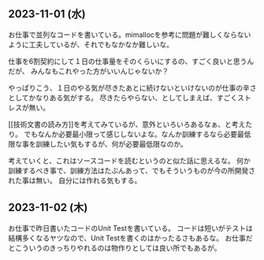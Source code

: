 ## 2023-11-01 (水)

お仕事で並列なコードを書いている。mimallocを参考に問題が難しくならないように工夫しているが、それでもなかなか難しいな。

仕事を6割契約にして１日の仕事量をそのくらいにするの、すごく良いと思うんだが、
みんなもこれやった方がいいんじゃないか？

やっぱりこう、１日のやる気が尽きたあとに続けないといけないのが仕事の辛さとしてかなりある気がする。
尽きたらやらない、としてしまえば、すごくストレスが無い。

[[技術文書の読み方]]を考えてみているが、意外といろいろあるなぁ、と考えたり。
でもなんか必要最小限って感じしないよな。なんか訓練するなら必要最低限な事を訓練したい気もするが、何が必要最低限なのか。

考えていくと、これはソースコードを読むというのと似た話に思えるな。
何か訓練するべき事で、訓練方法はたぶんあって、でもそういうものが今の所開発された事は無い。
自分には作れる気もする。

## 2023-11-02 (木)

お仕事で昨日書いたコードのUnit Testを書いている。
コードは短いがテストは結構多くなるヤツなので、Unit Testを書くのはかったるさもあるな。
お仕事だとこういうのきっちりやれるのは物作りとしては良い所でもあるが。
